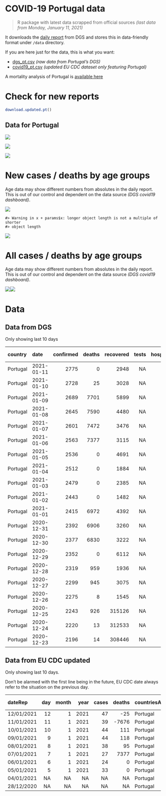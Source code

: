 COVID-19 Portugal data
================

> R package with latest data scrapped from official sources *(last data
> from Monday, January 11, 2021)*

It downloads the [daily
report](https://covid19.min-saude.pt/relatorio-de-situacao/) from DGS
and stores this in data-friendly format under `/data` directory.

If you are here just for the data, this is what you want:

  - [dgs\_pt.csv](raw/master/data/dgs_pt.csv) *(raw data from Portugal’s
    DGS)*
  - [covid19\_pt.csv](raw/master/data/covid19_pt.csv) *(updated EU CDC
    dataset only featuring Portugal)*

A mortality analysis of Portugal is [available
here](https://averissimo.github.io/covid19-analysis/mortality.html)

# Check for new reports

``` r
download.updated.pt()
```

## Data for Portugal

![](README_files/figure-gfm/unnamed-chunk-7-1.svg)<!-- -->

![](README_files/figure-gfm/unnamed-chunk-8-1.svg)<!-- -->

![](README_files/figure-gfm/unnamed-chunk-9-1.svg)<!-- -->

# New cases / deaths by age groups

Age data may show different numbers from absolutes in the daily report.
This is out of our control and dependent on the data source *(DGS
covid19 dashboard)*.

![](README_files/figure-gfm/unnamed-chunk-12-1.svg)<!-- -->

    #> Warning in x + params$x: longer object length is not a multiple of shorter
    #> object length

![](README_files/figure-gfm/unnamed-chunk-12-2.svg)<!-- -->

# All cases / deaths by age groups

Age data may show different numbers from absolutes in the daily report.
This is out of our control and dependent on the data source *(DGS
covid19 dashboard)*.

![](README_files/figure-gfm/unnamed-chunk-13-1.svg)<!-- -->![](README_files/figure-gfm/unnamed-chunk-13-2.svg)<!-- -->

# Data

## Data from DGS

Only showing last 10 days

| country  | date       | confirmed | deaths | recovered | tests | hospitalized |  in.icu | confirmed\_m\_00-09 | confirmed\_w\_00-09 | confirmed\_m\_10-19 | confirmed\_w\_10-19 | confirmed\_m\_20-29 | confirmed\_w\_20-29 | confirmed\_m\_30-39 | confirmed\_w\_30-39 | confirmed\_m\_40-49 | confirmed\_w\_40-49 | confirmed\_m\_50-59 | confirmed\_w\_50-59 | confirmed\_m\_60-69 | confirmed\_w\_60-69 | confirmed\_m\_70-79 | confirmed\_w\_70-79 | confirmed\_m\_80+ | confirmed\_w\_80+ | death\_m\_00-09 | death\_w\_00-09 | death\_m\_10-19 | death\_w\_10-19 | death\_m\_20-29 | death\_w\_20-29 | death\_m\_30-39 | death\_w\_30-39 | death\_m\_40-49 | death\_w\_40-49 | death\_m\_50-59 | death\_w\_50-59 | death\_m\_60-69 | death\_w\_60-69 | death\_m\_70-79 | death\_w\_70-79 | death\_m\_80+ | death\_w\_80+ |
| :------- | :--------- | --------: | -----: | --------: | ----: | -----------: | ------: | ------------------: | ------------------: | ------------------: | ------------------: | ------------------: | ------------------: | ------------------: | ------------------: | ------------------: | ------------------: | ------------------: | ------------------: | ------------------: | ------------------: | ------------------: | ------------------: | ----------------: | ----------------: | --------------: | --------------: | --------------: | --------------: | --------------: | --------------: | --------------: | --------------: | --------------: | --------------: | --------------: | --------------: | --------------: | --------------: | --------------: | --------------: | ------------: | ------------: |
| Portugal | 2021-01-11 |      2775 |      0 |      2948 |    NA |          213 |     567 |               13047 |               12551 |               21875 |               22477 |               34851 |               39947 |               33094 |               39700 |               35330 |               45504 |               31217 |               40522 |               23007 |               24937 |               14644 |               16701 |             12974 |             26751 |               0 |               1 |               1 |               1 |               3 |               3 |               8 |               7 |              46 |              26 |             147 |              63 |             469 |             189 |            1035 |             597 |          2422 |          2907 |
| Portugal | 2021-01-10 |      2728 |     25 |      3028 |    NA |          215 | 3770558 |               12880 |               12414 |               21620 |               22205 |               34458 |               39500 |               32757 |               39266 |               34935 |               45014 |               30872 |               40073 |               22735 |               24621 |               14479 |               16506 |             12802 |             26387 |               0 |               1 |               1 |               1 |               3 |               3 |               8 |               7 |              45 |              26 |             145 |              63 |             459 |             185 |            1018 |             583 |          2392 |          2863 |
| Portugal | 2021-01-09 |      2689 |   7701 |      5899 |    NA |          104 | 3555540 |               12647 |               12217 |               21262 |               21849 |               33921 |               38926 |               32264 |               38695 |               34407 |               44397 |               30384 |               39470 |               22375 |               24202 |               14251 |               16237 |             12611 |             25908 |               0 |               1 |               1 |               1 |               3 |               3 |               8 |               7 |              44 |              26 |             144 |              61 |             455 |             183 |            1001 |             577 |          2358 |          2828 |
| Portugal | 2021-01-08 |      2645 |   7590 |      4480 |    NA |           22 | 3451536 |               12415 |               11994 |               20815 |               21370 |               33240 |               38182 |               31634 |               37996 |               33764 |               43539 |               29790 |               38746 |               21907 |               23678 |               13945 |               15886 |             12330 |             25320 |               0 |               1 |               1 |               1 |               3 |               3 |               8 |               7 |              44 |              24 |             143 |              60 |             447 |             179 |             982 |             569 |          2328 |          2790 |
| Portugal | 2021-01-07 |      2601 |   7472 |      3476 |    NA |            1 |     514 |               12156 |               11738 |               20316 |               20856 |               32460 |               37329 |               30926 |               37213 |               33050 |               42658 |               29139 |               37923 |               21406 |               23143 |               13666 |               15529 |             12089 |             24777 |               0 |               1 |               1 |               1 |               3 |               3 |               8 |               7 |              41 |              22 |             141 |              58 |             441 |             179 |             963 |             563 |          2294 |          2746 |
| Portugal | 2021-01-06 |      2563 |   7377 |      3115 |    NA |           33 | 3293513 |               11918 |               11504 |               19820 |               20354 |               31750 |               36512 |               30272 |               36412 |               32352 |               41737 |               28524 |               37106 |               20951 |               22640 |               13405 |               15167 |             11806 |             24219 |               0 |               1 |               1 |               1 |               3 |               3 |               8 |               7 |              40 |              22 |             139 |              58 |             437 |             178 |             945 |             556 |          2270 |          2708 |
| Portugal | 2021-01-05 |      2536 |      0 |      4691 |    NA |            2 |    3260 |               11692 |               11243 |               19328 |               19859 |               31047 |               35629 |               29582 |               35586 |               31602 |               40871 |               27885 |               36277 |               20476 |               22131 |               13118 |               14844 |             11530 |             23724 |               0 |               1 |               1 |               1 |               3 |               3 |               8 |               7 |              40 |              22 |             138 |              58 |             432 |             173 |             927 |             551 |          2244 |          2677 |
| Portugal | 2021-01-04 |      2512 |      0 |      1884 |    NA |          127 |    3171 |               11594 |               11141 |               19143 |               19632 |               30732 |               35217 |               29244 |               35167 |               31218 |               40379 |               27568 |               35874 |               20247 |               21851 |               12942 |               14666 |             11386 |             23470 |               0 |               1 |               1 |               1 |               3 |               3 |               8 |               6 |              40 |              22 |             136 |              56 |             425 |             166 |             917 |             549 |          2218 |          2644 |
| Portugal | 2021-01-03 |      2479 |      0 |      2385 |    NA |          186 |    3044 |               11477 |               11040 |               18962 |               19444 |               30471 |               34894 |               28961 |               34828 |               30874 |               39998 |               27283 |               35511 |               20015 |               21630 |               12775 |               14509 |             11240 |             23194 |               0 |               1 |               1 |               1 |               3 |               3 |               8 |               6 |              40 |              21 |             133 |              55 |             419 |             164 |             911 |             543 |          2194 |          2615 |
| Portugal | 2021-01-02 |      2443 |      0 |      1482 |    NA |           52 |    2858 |               11389 |               10957 |               18830 |               19309 |               30253 |               34640 |               28743 |               34592 |               30623 |               39710 |               27066 |               35195 |               19849 |               21450 |               12651 |               14366 |             11133 |             22967 |               0 |               1 |               1 |               1 |               3 |               3 |               7 |               6 |              40 |              20 |             131 |              55 |             412 |             164 |             897 |             539 |          2174 |          2591 |
| Portugal | 2021-01-01 |      2415 |   6972 |      4392 |    NA |            1 |    2806 |                  NA |                  NA |                  NA |                  NA |                  NA |                  NA |                  NA |                  NA |                  NA |                  NA |                  NA |                  NA |                  NA |                  NA |                  NA |                  NA |                NA |                NA |              NA |              NA |              NA |              NA |              NA |              NA |              NA |              NA |              NA |              NA |              NA |              NA |              NA |              NA |              NA |              NA |            NA |            NA |
| Portugal | 2020-12-31 |      2392 |   6906 |      3260 |    NA |         2840 |     482 |               11126 |               10693 |               18389 |               18831 |               29568 |               33809 |               28011 |               33749 |               29944 |               38828 |               26409 |               34341 |               19353 |               20895 |               12323 |               13995 |             10830 |             22438 |               0 |               1 |               1 |               1 |               3 |               3 |               7 |               6 |              39 |              20 |             128 |              54 |             402 |             160 |             879 |             526 |          2129 |          2547 |
| Portugal | 2020-12-30 |      2377 |   6830 |      3222 |    NA |            1 |    2896 |               10944 |               10487 |               18082 |               18439 |               29030 |               33195 |               27509 |               33135 |               29400 |               38101 |               25490 |               33693 |               19015 |               20522 |               12111 |               13714 |             10647 |             21943 |               0 |               1 |               1 |               1 |               3 |               3 |               6 |               6 |              38 |              20 |             125 |              53 |             397 |             159 |             870 |             521 |          2113 |          2513 |
| Portugal | 2020-12-29 |      2352 |      0 |      6112 |    NA |         2930 |     486 |               10812 |               10324 |               17806 |               18145 |               28621 |               32723 |               27065 |               32627 |               28957 |               37516 |               25478 |               33210 |               18729 |               20234 |               11946 |               13503 |             10493 |             21674 |               0 |               1 |               1 |               1 |               3 |               3 |               6 |               6 |              38 |              20 |             125 |              52 |             396 |             155 |             862 |             516 |          2086 |          2480 |
| Portugal | 2020-12-28 |      2319 |    959 |      1936 |    NA |           97 | 2967503 |               10741 |               10239 |               17669 |               18028 |               28355 |               32457 |               26823 |               32371 |               28682 |               37215 |               25244 |               32921 |               18538 |               20042 |               11826 |               13395 |             10436 |             21545 |               0 |               1 |               1 |               1 |               2 |               3 |               6 |               6 |              38 |              20 |             123 |              51 |             392 |             153 |             847 |             512 |          2067 |          2454 |
| Portugal | 2020-12-27 |      2299 |    945 |      3075 |    NA |           80 |    2870 |               10688 |               10196 |               17578 |               17925 |               28215 |               32292 |               26696 |               32210 |               28520 |               37023 |               25099 |               32747 |               18421 |               19948 |               11753 |               13305 |             10381 |             21438 |               0 |               1 |               1 |               1 |               2 |               3 |               6 |               6 |              38 |              20 |             122 |              50 |             388 |             152 |             843 |             507 |          2044 |          2435 |
| Portugal | 2020-12-26 |      2275 |      8 |      1545 |    NA |           36 |    2790 |                  NA |                  NA |                  NA |                  NA |                  NA |                  NA |                  NA |                  NA |                  NA |                  NA |                  NA |                  NA |                  NA |                  NA |                  NA |                  NA |                NA |                NA |              NA |              NA |              NA |              NA |              NA |              NA |              NA |              NA |              NA |              NA |              NA |              NA |              NA |              NA |              NA |              NA |            NA |            NA |
| Portugal | 2020-12-25 |      2243 |    926 |    315126 |    NA |         2754 |     504 |               10607 |               10127 |               17451 |               17810 |               28039 |               32090 |               26525 |               32006 |               28287 |               36766 |               24895 |               32519 |               18268 |               19789 |               11670 |               13195 |             10281 |             21319 |               0 |               1 |               1 |               1 |               2 |               3 |               6 |               6 |              38 |              20 |             120 |              50 |             377 |             151 |             825 |             494 |          2003 |          2380 |
| Portugal | 2020-12-24 |      2220 |     13 |    312533 |    NA |         2853 |     505 |               10470 |                9998 |              172277 |               17625 |               27793 |               31800 |               26265 |               31675 |               27980 |               36360 |               24630 |               32177 |               18054 |               19583 |               11524 |               13039 |             10165 |             21083 |               0 |               1 |               1 |               1 |               2 |               3 |               6 |               6 |              38 |              20 |             117 |              49 |             373 |             150 |             818 |             490 |          1977 |          2361 |
| Portugal | 2020-12-23 |      2196 |     14 |    308446 |    NA |         2990 |     511 |               10321 |                9888 |               17074 |               17455 |               27502 |               31483 |               25997 |               31358 |               27668 |               35959 |               24329 |               31844 |               17834 |               19320 |               11373 |               12855 |             10054 |             20807 |               0 |               1 |               1 |               1 |               2 |               3 |               6 |               6 |              38 |              19 |             116 |              49 |             369 |             148 |             809 |             484 |          1958 |          2333 |

## Data from EU CDC updated

Only showing last 10 days.

Don’t be alarmed with the first line being in the future, EU CDC date
always refer to the situation on the previous day.

| dateRep    | day | month | year | cases | deaths | countriesAndTerritories | geoId | countryterritoryCode | popData2019 | continentExp | year\_week | cases\_weekly | deaths\_weekly | notification\_rate\_per\_100000\_population\_14-days |
| :--------- | --: | ----: | ---: | ----: | -----: | :---------------------- | :---- | :------------------- | ----------: | :----------- | :--------- | ------------: | -------------: | ---------------------------------------------------: |
| 12/01/2021 |  12 |     1 | 2021 |    47 |   \-25 | Portugal                | PT    | PRT                  |    10276617 | Europe       | NA         |            NA |             NA |                                                   NA |
| 11/01/2021 |  11 |     1 | 2021 |    39 | \-7676 | Portugal                | PT    | PRT                  |    10276617 | Europe       | NA         |            NA |             NA |                                                   NA |
| 10/01/2021 |  10 |     1 | 2021 |    44 |    111 | Portugal                | PT    | PRT                  |    10276617 | Europe       | NA         |            NA |             NA |                                                   NA |
| 09/01/2021 |   9 |     1 | 2021 |    44 |    118 | Portugal                | PT    | PRT                  |    10276617 | Europe       | NA         |            NA |             NA |                                                   NA |
| 08/01/2021 |   8 |     1 | 2021 |    38 |     95 | Portugal                | PT    | PRT                  |    10276617 | Europe       | NA         |            NA |             NA |                                                   NA |
| 07/01/2021 |   7 |     1 | 2021 |    27 |   7377 | Portugal                | PT    | PRT                  |    10276617 | Europe       | NA         |            NA |             NA |                                                   NA |
| 06/01/2021 |   6 |     1 | 2021 |    24 |      0 | Portugal                | PT    | PRT                  |    10276617 | Europe       | NA         |            NA |             NA |                                                   NA |
| 05/01/2021 |   5 |     1 | 2021 |    33 |      0 | Portugal                | PT    | PRT                  |    10276617 | Europe       | NA         |            NA |             NA |                                                   NA |
| 04/01/2021 |  NA |    NA |   NA |    NA |     NA | Portugal                | PT    | PRT                  |    10276617 | Europe       | 2020-53    |         30588 |            441 |                                               517.03 |
| 28/12/2020 |  NA |    NA |   NA |    NA |     NA | Portugal                | PT    | PRT                  |    10276617 | Europe       | 2020-52    |         22545 |            543 |                                               466.32 |
